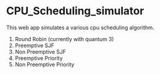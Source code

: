 # CPU_Scheduling_simulator

This web app simulates a various cpu scheduling algorithm.

1. Round Robin (currently with quantum 3)
2. Preemptive SJF
3. Non Preemptive SJF
4. Preemptive Priority
5. Non Preemptive Priority
